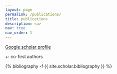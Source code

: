 ```yaml
---
layout: page
permalink: /publications/
title: publications
description: <a>
nav: true
nav_order: 1
---
```

<a href="https://scholar.google.com/citations?user=bnVC7-0AAAAJ&hl=en">Google scholar profile</a> 

+: co-first authors
<!-- _pages/publications.md -->
<div class="publications">

{% bibliography -f {{ site.scholar.bibliography }} %}

</div>
